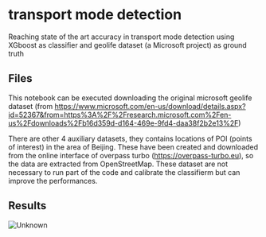 # transport mode detection
Reaching state of the art accuracy in transport mode detection using XGboost as classifier and geolife dataset (a Microsoft project) as ground truth


## Files
This notebook can be executed downloading the original microsoft geolife dataset (from https://www.microsoft.com/en-us/download/details.aspx?id=52367&from=https%3A%2F%2Fresearch.microsoft.com%2Fen-us%2Fdownloads%2Fb16d359d-d164-469e-9fd4-daa38f2b2e13%2F)

There are other 4 auxiliary datasets, they contains locations of POI (points of interest) in the area of Beijing. These have been created and downloaded from the online interface of overpass turbo (https://overpass-turbo.eu), so the data are extracted from OpenStreetMap. These dataset are not necessary to run part of the code and calibrate the classifierm but can improve the performances.

## Results
![Unknown](https://user-images.githubusercontent.com/86875702/198069149-abb32843-31a8-4fc6-90bc-614b933efa7a.jpg)
